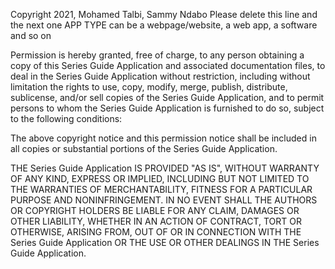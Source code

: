 Copyright 2021, Mohamed Talbi, Sammy Ndabo
Please delete this line and the next one
APP TYPE can be a webpage/website, a web app, a software and so on

Permission is hereby granted, free of charge, to any person obtaining a copy of this Series Guide Application and associated documentation files, to deal in the Series Guide Application without restriction, including without limitation the rights to use, copy, modify, merge, publish, distribute, sublicense, and/or sell copies of the Series Guide Application, and to permit persons to whom the Series Guide Application is furnished to do so, subject to the following conditions:

The above copyright notice and this permission notice shall be included in all copies or substantial portions of the Series Guide Application.

THE Series Guide Application IS PROVIDED "AS IS", WITHOUT WARRANTY OF ANY KIND, EXPRESS OR IMPLIED, INCLUDING BUT NOT LIMITED TO THE WARRANTIES OF MERCHANTABILITY, FITNESS FOR A PARTICULAR PURPOSE AND NONINFRINGEMENT. IN NO EVENT SHALL THE AUTHORS OR COPYRIGHT HOLDERS BE LIABLE FOR ANY CLAIM, DAMAGES OR OTHER LIABILITY, WHETHER IN AN ACTION OF CONTRACT, TORT OR OTHERWISE, ARISING FROM, OUT OF OR IN CONNECTION WITH THE Series Guide Application OR THE USE OR OTHER DEALINGS IN THE Series Guide Application.